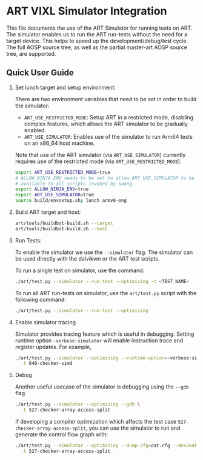 # ART VIXL Simulator Integration

This file documents the use of the ART Simulator for running tests on ART. The
simulator enables us to run the ART run-tests without the need for a target
device. This helps to speed up the development/debug/test cycle. The full AOSP
source tree, as well as the partial master-art AOSP source tree, are supported.

## Quick User Guide
1. Set lunch target and setup environment:

    There are two environment variables that need to be set in order to build
    the simulator:
    - `ART_USE_RESTRICTED_MODE`: Setup ART in a restricted mode, disabling
                                 complex features, which allows the ART
                                 simulator to be gradually enabled.
    - `ART_USE_SIMULATOR`: Enables use of the simulator to run Arm64 tests on an
                           x86_64 host machine.

    Note that use of the ART simulator (via `ART_USE_SIMULATOR`) currently requires
    use of the restricted mode (via `ART_USE_RESTRICTED_MODE`).

    ```bash
    export ART_USE_RESTRICTED_MODE=true
    # ALLOW_NINJA_ENV needs to be set to allow ART_USE_SIMULATOR to be
    # available to all scripts invoked by soong.
    export ALLOW_NINJA_ENV=true
    export ART_USE_SIMULATOR=true
    source build/envsetup.sh; lunch armv8-eng
    ```

2. Build ART target and host:

    ```bash
    art/tools/buildbot-build.sh --target
    art/tools/buildbot-build.sh --host
    ```

3. Run Tests:

    To enable the simulator we use the `--simulator` flag. The simulator can
    be used directly with the dalvikvm or the ART test scripts.

    To run a single test on simulator, use the command:
    ```bash
    ./art/test.py --simulator --run-test --optimizing -t <TEST_NAME>
    ```

    To run all ART run-tests on simulator, use the `art/test.py` script with the
    following command:
    ```bash
    ./art/test.py --simulator --run-test --optimizing
    ```

4. Enable simulator tracing

    Simulator provides tracing feature which is useful in debugging. Setting
    runtime option `-verbose:simulator` will enable instruction trace and register
    updates.
    For example,
    ```bash
    ./art/test.py --simulator --optimizing --runtime-option=-verbose:simulator \
      -t 640-checker-simd
    ```

5. Debug

    Another useful usecase of the simulator is debugging using the `--gdb` flag.
    ```bash
    ./art/test.py --simulator --optimizing --gdb \
      -t 527-checker-array-access-split
    ```
    If developing a compiler optimization which affects the test case
    `527-checker-array-access-split`, you can use the simulator to run and
    generate the control flow graph with:
    ```bash
    ./art/test.py --simulator --optimizing --dump-cfg=oat.cfg --dex2oat-jobs 1 \
      -t 527-checker-array-access-split
    ```
